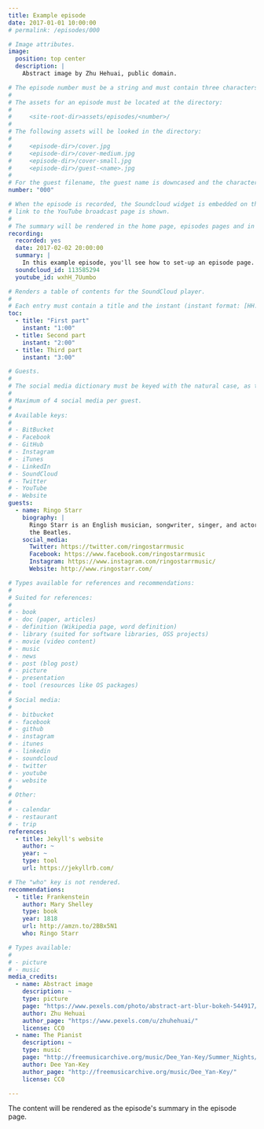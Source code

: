 ```yaml
---
title: Example episode
date: 2017-01-01 10:00:00
# permalink: /episodes/000

# Image attributes.
image:
  position: top center
  description: |
    Abstract image by Zhu Hehuai, public domain.

# The episode number must be a string and must contain three characters.
#
# The assets for an episode must be located at the directory:
#
#     <site-root-dir>assets/episodes/<number>/
#
# The following assets will be looked in the directory:
#
#     <episode-dir>/cover.jpg
#     <episode-dir>/cover-medium.jpg
#     <episode-dir>/cover-small.jpg
#     <episode-dir>/guest-<name>.jpg
#
# For the guest filename, the guest name is downcased and the characters are converted to ASCII.
number: "000"

# When the episode is recorded, the Soundcloud widget is embedded on the page. Otherwise, the broadcasting date and a
# link to the YouTube broadcast page is shown.
#
# The summary will be rendered in the home page, episodes pages and in the ATOM feed.
recording:
  recorded: yes
  date: 2017-02-02 20:00:00
  summary: |
    In this example episode, you'll see how to set-up an episode page.
  soundcloud_id: 113585294
  youtube_id: wxhH_7Uumbo

# Renders a table of contents for the SoundCloud player.
#
# Each entry must contain a title and the instant (instant format: [HH:]MM:SS).
toc:
  - title: "First part"
    instant: "1:00"
  - title: Second part
    instant: "2:00"
  - title: Third part
    instant: "3:00"

# Guests.
#
# The social media dictionary must be keyed with the natural case, as the key is used to label the link's title.
#
# Maximum of 4 social media per guest.
#
# Available keys:
#
# - BitBucket
# - Facebook
# - GitHub
# - Instagram
# - iTunes
# - LinkedIn
# - SoundCloud
# - Twitter
# - YouTube
# - Website
guests:
  - name: Ringo Starr
    biography: |
      Ringo Starr is an English musician, songwriter, singer, and actor who gained worldwide fame as the drummer for
      the Beatles.
    social_media:
      Twitter: https://twitter.com/ringostarrmusic
      Facebook: https://www.facebook.com/ringostarrmusic
      Instagram: https://www.instagram.com/ringostarrmusic/
      Website: http://www.ringostarr.com/

# Types available for references and recommendations:
#
# Suited for references:
#
# - book
# - doc (paper, articles)
# - definition (Wikipedia page, word definition)
# - library (suited for software libraries, OSS projects)
# - movie (video content)
# - music
# - news
# - post (blog post)
# - picture
# - presentation
# - tool (resources like OS packages)
#
# Social media:
#
# - bitbucket
# - facebook
# - github
# - instagram
# - itunes
# - linkedin
# - soundcloud
# - twitter
# - youtube
# - website
#
# Other:
#
# - calendar
# - restaurant
# - trip
references:
  - title: Jekyll's website
    author: ~
    year: ~
    type: tool
    url: https://jekyllrb.com/

# The "who" key is not rendered.
recommendations:
  - title: Frankenstein
    author: Mary Shelley
    type: book
    year: 1818
    url: http://amzn.to/2BBx5N1
    who: Ringo Starr

# Types available:
#
# - picture
# - music
media_credits:
  - name: Abstract image
    description: ~
    type: picture
    page: "https://www.pexels.com/photo/abstract-art-blur-bokeh-544917/"
    author: Zhu Hehuai
    author_page: "https://www.pexels.com/u/zhuhehuai/"
    license: CC0
  - name: The Pianist
    description: ~
    type: music
    page: "http://freemusicarchive.org/music/Dee_Yan-Key/Summer_Nights/11--Dee_Yan-Key-The_Pianist"
    author: Dee Yan-Key
    author_page: "http://freemusicarchive.org/music/Dee_Yan-Key/"
    license: CC0

---
```


The content will be rendered as the episode's summary in the episode page.
